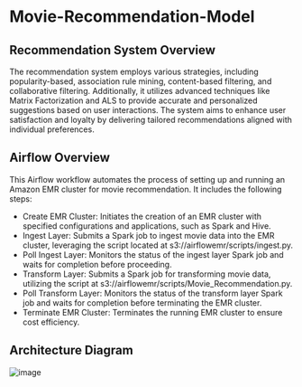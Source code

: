 # Movie-Recommendation-Model

## Recommendation System Overview
The recommendation system employs various strategies, including popularity-based, association rule mining, content-based filtering, and collaborative filtering. Additionally, it utilizes advanced techniques like Matrix Factorization and ALS to provide accurate and personalized suggestions based on user interactions. The system aims to enhance user satisfaction and loyalty by delivering tailored recommendations aligned with individual preferences.

## Airflow Overview

This Airflow workflow automates the process of setting up and running an Amazon EMR cluster for movie recommendation. It includes the following steps:
- Create EMR Cluster: Initiates the creation of an EMR cluster with specified configurations and applications, such as Spark and Hive.
- Ingest Layer: Submits a Spark job to ingest movie data into the EMR cluster, leveraging the script located at s3://airflowemr/scripts/ingest.py.
- Poll Ingest Layer: Monitors the status of the ingest layer Spark job and waits for completion before proceeding.
- Transform Layer: Submits a Spark job for transforming movie data, utilizing the script at s3://airflowemr/scripts/Movie_Recommendation.py.
- Poll Transform Layer: Monitors the status of the transform layer Spark job and waits for completion before terminating the EMR cluster.
- Terminate EMR Cluster: Terminates the running EMR cluster to ensure cost efficiency.

## Architecture Diagram
![image](https://github.com/YuktaMuthreja/Movie-Recommendation-Model/assets/145282953/cf495c5c-1458-458c-ab00-704a41e4525e)
